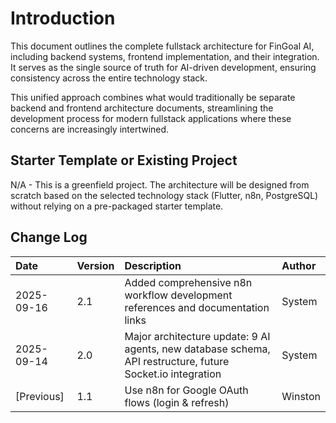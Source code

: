 # Introduction

This document outlines the complete fullstack architecture for FinGoal AI, including backend systems, frontend implementation, and their integration. It serves as the single source of truth for AI-driven development, ensuring consistency across the entire technology stack.

This unified approach combines what would traditionally be separate backend and frontend architecture documents, streamlining the development process for modern fullstack applications where these concerns are increasingly intertwined.

## Starter Template or Existing Project
N/A - This is a greenfield project. The architecture will be designed from scratch based on the selected technology stack (Flutter, n8n, PostgreSQL) without relying on a pre-packaged starter template.

## Change Log

| Date       | Version | Description      | Author    |
| :--------- | :------ | :--------------- | :-------- |
| 2025-09-16 | 2.1     | Added comprehensive n8n workflow development references and documentation links | System   |
| 2025-09-14 | 2.0     | Major architecture update: 9 AI agents, new database schema, API restructure, future Socket.io integration | System   |
| [Previous] | 1.1     | Use n8n for Google OAuth flows (login & refresh) | Winston   |
